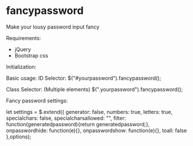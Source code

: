 # fancypassword
Make your lousy password input fancy

Requirements:
- jQuery
- Bootstrap css

Initialization:

Basic usage:
ID Selector:
$("#yourpassword").fancypassword();

Class Selector: (Multiple elements)
$(".yourpassword").fancypassword();

Fancy password settings:

let settings = $.extend({
    generator: false,
    numbers: true,
    letters: true,
    specialchars: false,
    specialcharsallowed: "",
    filter: function(generatedpassword){return generatedpassword;},
    onpasswordhide: function(e){},
    onpasswordshow: function(e){},
    toall: false
},options);


